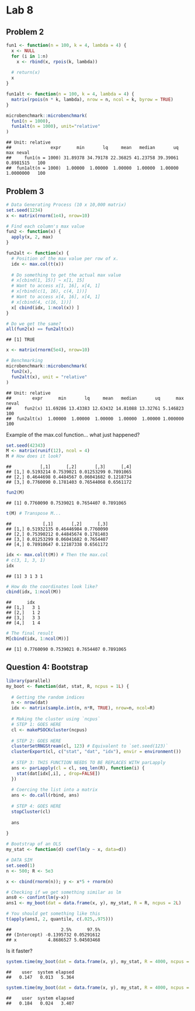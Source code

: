 Lab 8
================

## Problem 2

``` r
fun1 <- function(n = 100, k = 4, lambda = 4) {
  x <- NULL
  for (i in 1:n)
    x <- rbind(x, rpois(k, lambda))
  
  # return(x)
  x
}

fun1alt <- function(n = 100, k = 4, lambda = 4) {
  matrix(rpois(n * k, lambda), nrow = n, ncol = k, byrow = TRUE)
}

microbenchmark::microbenchmark(
  fun1(n = 1000),
  fun1alt(n = 1000), unit="relative"
)
```

    ## Unit: relative
    ##               expr      min       lq     mean   median       uq       max neval
    ##     fun1(n = 1000) 31.89378 34.79178 22.36825 41.23758 39.39061 0.8981515   100
    ##  fun1alt(n = 1000)  1.00000  1.00000  1.00000  1.00000  1.00000 1.0000000   100

## Problem 3

``` r
# Data Generating Process (10 x 10,000 matrix)
set.seed(1234)
x <- matrix(rnorm(1e4), nrow=10)

# Find each column's max value
fun2 <- function(x) {
  apply(x, 2, max)
}

fun2alt <- function(x) {
  # Position of the max value per row of x.
  idx <- max.col(t(x)) 
  
  # Do something to get the actual max value
  # x[cbind(1, 15)] ~ x[1, 15]
  # Want to access x[1, 16], x[4, 1]
  # x[rbind(c(1, 16), c(4, 1))]
  # Want to access x[4, 16], x[4, 1]
  # x[cbind(4, c(16, 1))]
  x[ cbind(idx, 1:ncol(x)) ]
}

# Do we get the same?
all(fun2(x) == fun2alt(x))
```

    ## [1] TRUE

``` r
x <- matrix(rnorm(5e4), nrow=10)

# Benchmarking
microbenchmark::microbenchmark(
  fun2(x),
  fun2alt(x), unit = "relative"
)
```

    ## Unit: relative
    ##        expr      min       lq     mean   median       uq      max neval
    ##     fun2(x) 11.69286 13.43383 12.63432 14.81088 13.32761 5.146823   100
    ##  fun2alt(x)  1.00000  1.00000  1.00000  1.00000  1.00000 1.000000   100

Example of the max.col function… what just happened?

``` r
set.seed(42343)
M <- matrix(runif(12), ncol = 4)
M # How does it look?
```

    ##           [,1]      [,2]       [,3]      [,4]
    ## [1,] 0.5193214 0.7539021 0.01253299 0.7891065
    ## [2,] 0.4644698 0.4484567 0.06041682 0.1218734
    ## [3,] 0.7760090 0.1781403 0.76544068 0.6561172

``` r
fun2(M)
```

    ## [1] 0.7760090 0.7539021 0.7654407 0.7891065

``` r
t(M) # Transpose M...
```

    ##            [,1]       [,2]      [,3]
    ## [1,] 0.51932135 0.46446984 0.7760090
    ## [2,] 0.75390212 0.44845674 0.1781403
    ## [3,] 0.01253299 0.06041682 0.7654407
    ## [4,] 0.78910647 0.12187338 0.6561172

``` r
idx <- max.col(t(M)) # Then the max.col
# c(3, 1, 3, 1)
idx
```

    ## [1] 3 1 3 1

``` r
# How do the coordinates look like?
cbind(idx, 1:ncol(M))
```

    ##      idx  
    ## [1,]   3 1
    ## [2,]   1 2
    ## [3,]   3 3
    ## [4,]   1 4

``` r
# The final result
M[cbind(idx, 1:ncol(M))]
```

    ## [1] 0.7760090 0.7539021 0.7654407 0.7891065

## Question 4: Bootstrap

``` r
library(parallel)
my_boot <- function(dat, stat, R, ncpus = 1L) {
  
  # Getting the random indices
  n <- nrow(dat)
  idx <- matrix(sample.int(n, n*R, TRUE), nrow=n, ncol=R)
 
  # Making the cluster using `ncpus`
  # STEP 1: GOES HERE
  cl <- makePSOCKcluster(ncpus)
  
  # STEP 2: GOES HERE
  clusterSetRNGStream(cl, 123) # Equivalent to `set.seed(123)`
  clusterExport(cl, c("stat", "dat", "idx"), envir = environment())
  
  # STEP 3: THIS FUNCTION NEEDS TO BE REPLACES WITH parLapply
  ans <- parLapply(cl = cl, seq_len(R), function(i) {
    stat(dat[idx[,i], , drop=FALSE])
  })
  
  # Coercing the list into a matrix
  ans <- do.call(rbind, ans)
  
  # STEP 4: GOES HERE
  stopCluster(cl)
  
  ans
  
}

# Bootstrap of an OLS
my_stat <- function(d) coef(lm(y ~ x, data=d))

# DATA SIM
set.seed(1)
n <- 500; R <- 5e3

x <- cbind(rnorm(n)); y <- x*5 + rnorm(n)

# Checking if we get something similar as lm
ans0 <- confint(lm(y~x))
ans1 <- my_boot(dat = data.frame(x, y), my_stat, R = R, ncpus = 2L)

# You should get something like this
t(apply(ans1, 2, quantile, c(.025,.975)))
```

    ##                   2.5%      97.5%
    ## (Intercept) -0.1395732 0.05291612
    ## x            4.8686527 5.04503468

Is it faster?

``` r
system.time(my_boot(dat = data.frame(x, y), my_stat, R = 4000, ncpus = 1L))
```

    ##    user  system elapsed 
    ##   0.147   0.013   5.364

``` r
system.time(my_boot(dat = data.frame(x, y), my_stat, R = 4000, ncpus = 2L))
```

    ##    user  system elapsed 
    ##   0.184   0.024   3.407
